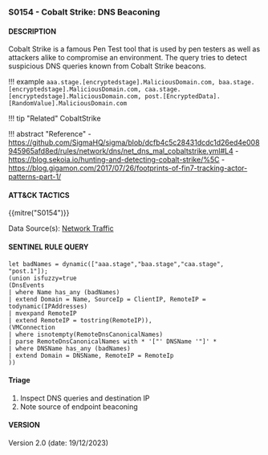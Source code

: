 ### S0154 - Cobalt Strike: DNS Beaconing

#### DESCRIPTION

Cobalt Strike is a famous Pen Test tool that is used by pen testers as well as attackers alike to compromise an environment.
The query tries to detect suspicious DNS queries known from Cobalt Strike beacons.

!!! example
    ```
    aaa.stage.[encryptedstage].MaliciousDomain.com,
    baa.stage.[encryptedstage].MaliciousDomain.com,
    caa.stage.[encryptedstage].MaliciousDomain.com,
    post.[EncryptedData].[RandomValue].MaliciousDomain.com
    ```

!!! tip "Related"
    CobaltStrike

!!! abstract "Reference"
    - <https://github.com/SigmaHQ/sigma/blob/dcfb4c5c28431dcdc1d26ed4e008945965afd8ed/rules/network/dns/net_dns_mal_cobaltstrike.yml#L4>
    - <https://blog.sekoia.io/hunting-and-detecting-cobalt-strike/%5C>
    - <https://blog.gigamon.com/2017/07/26/footprints-of-fin7-tracking-actor-patterns-part-1/>

#### ATT&CK TACTICS

{{mitre("S0154")}}

Data Source(s): [Network Traffic](https://attack.mitre.org/datasources/DS0029)

#### SENTINEL RULE QUERY

```kusto
let badNames = dynamic(["aaa.stage","baa.stage","caa.stage", "post.1"]);
(union isfuzzy=true
(DnsEvents 
| where Name has_any (badNames)
| extend Domain = Name, SourceIp = ClientIP, RemoteIP = todynamic(IPAddresses)
| mvexpand RemoteIP
| extend RemoteIP = tostring(RemoteIP)),
(VMConnection
| where isnotempty(RemoteDnsCanonicalNames) 
| parse RemoteDnsCanonicalNames with * '["' DNSName '"]' *
| where DNSName has_any (badNames)
| extend Domain = DNSName, RemoteIP = RemoteIp
))
```

#### Triage

1. Inspect DNS queries and destination IP
1. Note source of endpoint beaconing

#### VERSION

Version 2.0 (date: 19/12/2023)
